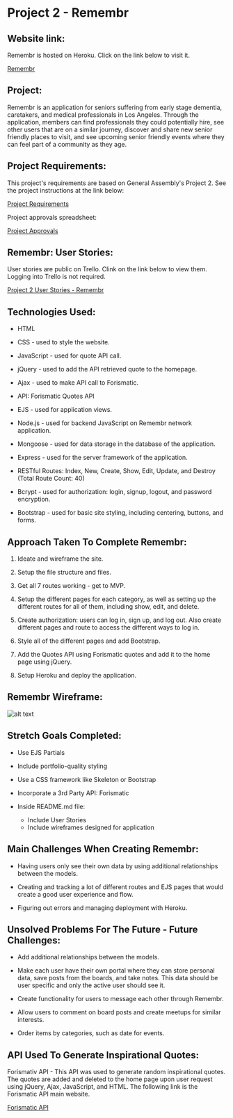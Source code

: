 # Project 2 - Remembr

## Website link:

Remembr is hosted on Heroku. Click on the link below to visit it.

[Remembr](https://remembr-memories.herokuapp.com/)

## Project:

Remembr is an application for seniors suffering from early stage dementia, caretakers, and medical professionals in Los Angeles. Through the application, members can find professionals they could potentially hire, see other users that are on a similar journey, discover and share new senior friendly places to visit, and see upcoming senior friendly events where they can feel part of a community as they age.


## Project Requirements:

This project's requirements are based on General Assembly's Project 2. See the project instructions at the link below:

[Project Requirements](https://git.generalassemb.ly/ira/SEIR-FLEX-123/tree/master/projects/project_2)

Project approvals spreadsheet:

[Project Approvals](https://docs.google.com/spreadsheets/d/1fS22w516hrhnCq4oJuuUdUQXpVWzxLps8brO4I0ulJc/edit?pli=1#gid=978133499)

## Remembr: User Stories:

User stories are public on Trello. Clink on the link below to view them. Logging into Trello is not required.

[Project 2 User Stories - Remembr](https://trello.com/b/nAjLMVbR/project-2-remembr)

## Technologies Used:

* HTML

* CSS - used to style the website.

* JavaScript - used for quote API call. 

* jQuery - used to add the API retrieved quote to the homepage. 

* Ajax - used to make API call to Forismatic.

* API: Forismatic Quotes API

* EJS - used for application views.

* Node.js - used for backend JavaScript on Remembr network application.

* Mongoose - used for data storage in the database of the application.

* Express - used for the server framework of the application.

* RESTful Routes: Index, New, Create, Show, Edit, Update, and Destroy (Total Route Count: 40)

* Bcrypt - used for authorization: login, signup, logout, and password encryption.

* Bootstrap - used for basic site styling, including centering, buttons, and forms.

## Approach Taken To Complete Remembr:

1. Ideate and wireframe the site.

2. Setup the file structure and files.

3. Get all 7 routes working - get to MVP.

4. Setup the different pages for each category, as well as setting up the different routes for all of them, including show, edit, and delete.

5. Create authorization: users can log in, sign up, and log out. Also create different pages and route to access the different ways to log in.

6. Style all of the different pages and add Bootstrap.

7. Add the Quotes API using Forismatic quotes and add it to the home page using jQuery.

8. Setup Heroku and deploy the application.

## Remembr Wireframe:

![alt text](https://github.com/marcoriesgo01/project-2/blob/master/public/images/wireframe.png?raw=true)

## Stretch Goals Completed:

* Use EJS Partials

* Include portfolio-quality styling

* Use a CSS framework like Skeleton or Bootstrap

* Incorporate a 3rd Party API: Forismatic

* Inside README.md file:
    * Include User Stories
    * Include wireframes designed for application

## Main Challenges When Creating Remembr:

* Having users only see their own data by using additional relationships between the models. 

* Creating and tracking a lot of different routes and EJS pages that would create a good user experience and flow.

* Figuring out errors and managing deployment with Heroku.

## Unsolved Problems For The Future - Future Challenges:

* Add additional relationships between the models.

* Make each user have their own portal where they can store personal data, save posts from the boards, and take notes. This data should be user specific and only the active user should see it.

* Create functionality for users to message each other through Remembr.

* Allow users to comment on board posts and create meetups for similar interests.

* Order items by categories, such as date for events.


## API Used To Generate Inspirational Quotes:

Forismativ API - This API was used to generate random inspirational quotes. The quotes are added and deleted to the home page upon user request using jQuery, Ajax, JavaScript, and HTML. The following link is the Forismatic API main website.

[Forismatic API](https://forismatic.com/en/api/)
